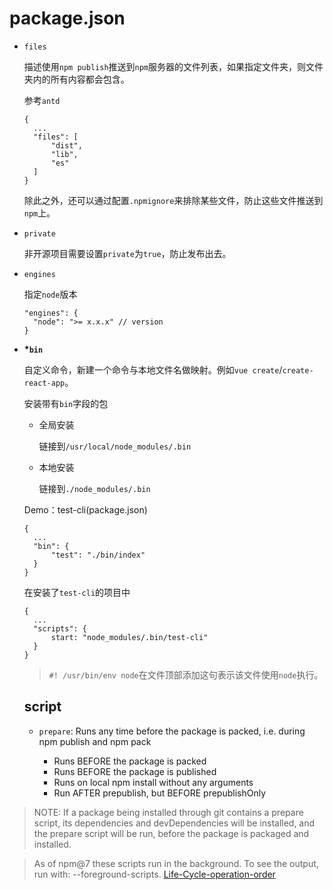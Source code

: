 # package.json

- `files`

  描述使用`npm publish`推送到`npm`服务器的文件列表，如果指定文件夹，则文件夹内的所有内容都会包含。

  参考`antd`

  ```
  {
  	...
  	"files": [
  		"dist",
  		"lib",
  		"es"
  	]
  }
  ```

  除此之外，还可以通过配置`.npmignore`来排除某些文件，防止这些文件推送到`npm`上。

- `private`

  非开源项目需要设置`private`为`true`，防止发布出去。

- `engines`

  指定`node`版本

  ```
  "engines": {
  	"node": ">= x.x.x" // version
  }
  ```

- **\*`bin`**

  自定义命令，新建一个命令与本地文件名做映射。例如`vue create`/`create-react-app`。

  安装带有`bin`字段的包

  - 全局安装

    链接到`/usr/local/node_modules/.bin`

  - 本地安装

    链接到`./node_modules/.bin`

  Demo：test-cli(package.json)

  ```
  {
  	...
  	"bin": {
  		"test": "./bin/index"
  	}
  }
  ```

  在安装了`test-cli`的项目中

  ```
  {
  	...
  	"scripts": {
  		start: "node_modules/.bin/test-cli"
  	}
  }
  ```

  > `#! /usr/bin/env node`在文件顶部添加这句表示该文件使用`node`执行。

  ## script

  - `prepare`:
    Runs any time before the package is packed, i.e. during npm publish and npm pack

    - Runs BEFORE the package is packed
    - Runs BEFORE the package is published
    - Runs on local npm install without any arguments
    - Run AFTER prepublish, but BEFORE prepublishOnly

> NOTE: If a package being installed through git contains a prepare script, its dependencies and devDependencies will be installed, and the prepare script will be run, before the package is packaged and installed.

> As of npm@7 these scripts run in the background. To see the output, run with: --foreground-scripts.
> [Life-Cycle-operation-order](https://docs.npmjs.com/cli/v7/using-npm/scripts#life-cycle-operation-order)
